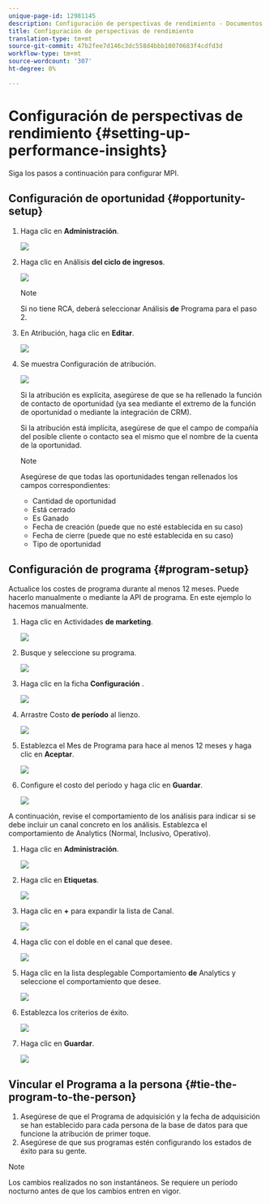```yaml
---
unique-page-id: 12981145
description: Configuración de perspectivas de rendimiento - Documentos de marketing - Documentación del producto
title: Configuración de perspectivas de rendimiento
translation-type: tm+mt
source-git-commit: 47b2fee7d146c3dc558d4bbb10070683f4cdfd3d
workflow-type: tm+mt
source-wordcount: '307'
ht-degree: 0%

---
```



# Configuración de perspectivas de rendimiento {#setting-up-performance-insights}

Siga los pasos a continuación para configurar MPI.

## Configuración de oportunidad {#opportunity-setup}

1. Haga clic en **Administración**.

   ![](assets/admin.png)

1. Haga clic en Análisis **del ciclo de ingresos**.

   ![](assets/two-2.png)

   >[!NOTE]
   >
   >Si no tiene RCA, deberá seleccionar Análisis **de** Programa para el paso 2.

1. En Atribución, haga clic en **Editar**.

   ![](assets/three-1.png)

1. Se muestra Configuración de atribución.

   ![](assets/four-2.png)

   Si la atribución es explícita, asegúrese de que se ha rellenado la función de contacto de oportunidad (ya sea mediante el extremo de la función de oportunidad o mediante la integración de CRM).

   Si la atribución está implícita, asegúrese de que el campo de compañía del posible cliente o contacto sea el mismo que el nombre de la cuenta de la oportunidad.

   >[!NOTE]
   >
   >Asegúrese de que todas las oportunidades tengan rellenados los campos correspondientes:
   >
   >    
   >    
   >    * Cantidad de oportunidad
   >    * Está cerrado
   >    * Es Ganado
   >    * Fecha de creación (puede que no esté establecida en su caso)
   >    * Fecha de cierre (puede que no esté establecida en su caso)
   >    * Tipo de oportunidad


## Configuración de programa {#program-setup}

Actualice los costes de programa durante al menos 12 meses. Puede hacerlo manualmente o mediante la API de programa. En este ejemplo lo hacemos manualmente.

1. Haga clic en Actividades **de marketing**.

   ![](assets/ma.png)

1. Busque y seleccione su programa.

   ![](assets/select-program.png)

1. Haga clic en la ficha **Configuración** .

   ![](assets/setup-tab.png)

1. Arrastre Costo **de período** al lienzo.

   ![](assets/period-cost.png)

1. Establezca el Mes de Programa para hace al menos 12 meses y haga clic en **Aceptar**.

   ![](assets/set-period.png)

1. Configure el costo del período y haga clic en **Guardar**.

   ![](assets/set-cost.png)

A continuación, revise el comportamiento de los análisis para indicar si se debe incluir un canal concreto en los análisis. Establezca el comportamiento de Analytics (Normal, Inclusivo, Operativo).

1. Haga clic en **Administración**.

   ![](assets/admin.png)

1. Haga clic en **Etiquetas**.

   ![](assets/tags.png)

1. Haga clic en **+** para expandir la lista de Canal.

   ![](assets/channel.png)

1. Haga clic con el doble en el canal que desee.

   ![](assets/channel-click.png)

1. Haga clic en la lista desplegable Comportamiento **de** Analytics y seleccione el comportamiento que desee.

   ![](assets/edit-channel.png)

1. Establezca los criterios de éxito.

   ![](assets/success.png)

1. Haga clic en **Guardar**.

   ![](assets/save.png)

## Vincular el Programa a la persona {#tie-the-program-to-the-person}

1. Asegúrese de que el Programa de adquisición y la fecha de adquisición se han establecido para cada persona de la base de datos para que funcione la atribución de primer toque.
1. Asegúrese de que sus programas estén configurando los estados de éxito para su gente.

>[!NOTE]
>
>Los cambios realizados no son instantáneos. Se requiere un período nocturno antes de que los cambios entren en vigor.

